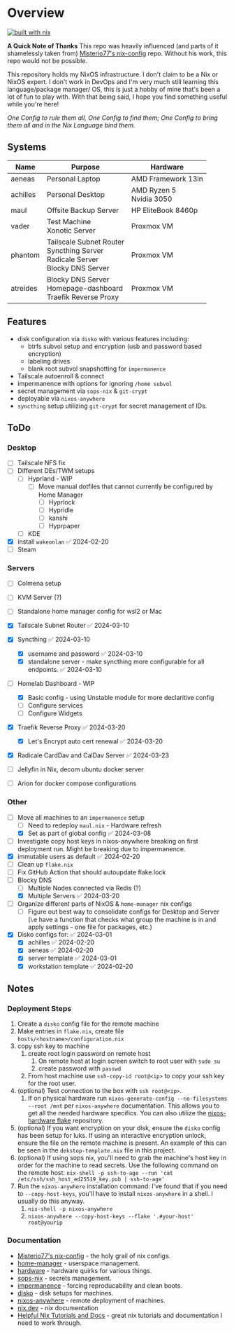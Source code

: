 # Overview
[![built with nix](https://builtwithnix.org/badge.svg)](https://builtwithnix.org)

**A Quick Note of Thanks**
This repo was heavily influenced (and parts of it shamelessly taken from) [Misterio77's nix-config](https://github.com/Misterio77/nix-config) repo. Without his work, this repo would not be possible. 

This repository holds my NixOS infrastructure. I don't claim to be a Nix or NixOS expert. I don't work in DevOps and I'm very much still learning this language/package manager/ OS, this is just a hobby of mine that's been a lot of fun to play with.  With that being said, I hope you find something useful while you're here!

_One Config to rule them all, One Config to find them; One Config to bring them all and in the Nix Language bind them._

## Systems

| **Name** | Purpose                  											  							| Hardware                    |
| -------- | ---------------------------------------------------------------------------------------------- | --------------------------- |
| aeneas   | Personal Laptop          											  							| AMD Framework 13in          |
| achilles | Personal Desktop         											  							| AMD Ryzen 5 <br>Nvidia 3050 |
| maul     | Offsite Backup Server    											  							| HP EliteBook 8460p          |
| vader    | Test Machine <br> Xonotic Server									  							| Proxmox VM                  |
| phantom  | Tailscale Subnet Router <br> Syncthing Server <br> Radicale Server <br> Blocky DNS Server  	| Proxmox VM                  |
| atreides | Blocky DNS Server <br> Homepage-dashboard <br> Traefik Reverse Proxy     						| Proxmox VM                  |

## Features

- disk configuration via `disko` with various features including:
	- btrfs subvol setup and encryption (usb and password based encryption)
	- labeling drives
	- blank root subvol snapshotting for `impermanence`
- Tailscale autoenroll & connect
- impermanence with options for ignoring `/home subvol`
- secret management via `sops-nix` & `git-crypt`
- deployable via `nixos-anywhere`
- `syncthing` setup utilizing `git-crypt` for secret management of IDs.

##  ToDo

### Desktop
- [ ] Tailscale NFS fix
- [ ] Different DEs/TWM setups
	- [ ] Hyprland - WIP
		- [ ] Move manual dotfiles that cannot currently be configured by Home Manager
			- [ ] Hyprlock
			- [ ] Hypridle
			- [ ] kanshi
			- [ ] Hyprpaper
	- [ ] KDE
- [x] install `wakeonlan` ✅ 2024-02-20
- [ ] Steam

### Servers
- [ ] Colmena setup
- [ ] KVM Server (?)
- [ ] Standalone home manager config for wsl2 or Mac
- [x] Tailscale Subnet Router ✅ 2024-03-10
- [x] Syncthing ✅ 2024-03-10
	- [x] username and password ✅ 2024-03-10
	- [x] standalone server - make syncthing more configurable for all endpoints. ✅ 2024-03-10
- [ ] Homelab Dashboard - WIP
	- [x] Basic config - using Unstable module for more declaritive config
	- [ ] Configure services
	- [ ] Configure Widgets
- [x] Traefik Reverse Proxy ✅ 2024-03-20
	- [x] Let's Encrypt auto cert renewal ✅ 2024-03-20
- [x] Radicale CardDav and CalDav Server ✅ 2024-03-23
- [ ] Jellyfin in Nix, decom ubuntu docker server
- [ ] Arion for docker compose configurations


### Other
- [ ] Move all machines to an `impermanence` setup
	- [ ] Need to redeploy `maul.nix` - Hardware refresh
 	- [x] Set as part of global config ✅ 2024-03-08
- [ ] Investigate copy host keys in nixos-anywhere breaking on first deployment run. Might be breaking due to impermanence.
- [x] immutable users as default ✅ 2024-02-20
- [ ] Clean up `flake.nix`
- [ ] Fix GitHub Action that should autoupdate flake.lock
- [ ] Blocky DNS
	- [ ] Multiple Nodes connected via Redis (?)
	- [x] Multiple Servers ✅ 2024-03-20
- [ ] Organize different parts of NixOS & `home-manager` nix configs
	- [ ] Figure out best way to consolidate configs for Desktop and Server (i.e have a function that checks what group the machine is in and apply settings - one file for packages, etc.)
- [x] Disko configs for: ✅ 2024-03-01
	- [x] achilles ✅ 2024-02-20
	- [x] aeneas ✅ 2024-02-20
	- [x] server template ✅ 2024-03-01
	- [x] workstation template ✅ 2024-02-20

## Notes

### Deployment Steps
1. Create a `disko` config file for the remote machine
2. Make entries in `flake.nix`, create file `hosts/<hostname>/configuration.nix`
3. copy ssh key to machine
	1. create root login password on remote host
		1. On remote host at login screen switch to root user with `sudo su`
		2. create password with `passwd`
	2. From host machine use `ssh-copy-id root@<ip>` to copy your ssh key for the root user.
4. (optional) Test connection to the box with `ssh root@<ip>`. 
	1. If on physical hardware run `nixos-generate-config --no-filesystems --root /mnt` per `nixos-anywhere` documentation. This allows you to get all the needed hardware specifics. You can also utilize the [nixos-hardware flake](https://github.com/NixOS/nixos-hardware) repository.
5. (optional) If you want encryption on your disk, ensure the `disko` config has been setup for luks. If using an interactive encryption unlock, ensure the file on the remote machine is present. An example of this can be seen in the `dekstop-template.nix` file in this project. 
6. (optional) If using sops nix, you'll need to grab the machine's host key in order for the machine to read secrets. Use the following command on the remote host:
	`nix-shell -p ssh-to-age --run 'cat /etc/ssh/ssh_host_ed25519_key.pub | ssh-to-age'`
7. Run the `nixos-anywhere` installation command:
	I've found that if you need to `--copy-host-keys`, you'll have to install `nixos-anywhere` in a shell. I usually do this anyway.
	1. `nix-shell -p nixos-anywhere`
	2. `nixos-anywhere --copy-host-keys --flake '.#your-host' root@yourip`

### Documentation

- [Misterio77's nix-config](https://github.com/Misterio77/nix-config) - the holy grail of nix configs. <br>
- [home-manager](https://github.com/nix-community/home-manager) - userspace management. <br>
- [hardware](https://github.com/NixOS/nixos-hardware) - hardware quirks for various things.<br>
- [sops-nix](https://github.com/Mic92/sops-nix) - secrets management. <br>
- [impermanence](https://github.com/nix-community/impermanence) - forcing reproducability and clean boots. <br>
- [disko](https://github.com/nix-community/disko) - disk setups for machines. <br>
- [nixos-anywhere](https://github.com/nix-community/nixos-anywhere) - remote deployment of machines. <br>
- [nix.dev](https://nix.dev/index.html) - nix documentation <br>
- [Helpful Nix Tutorials and Docs](https://nixos-and-flakes.thiscute.world/) - great nix tutorials and documentation I need to work through. <br>
